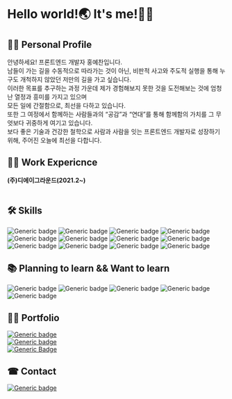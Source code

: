 # Hello world!🌏 It's me!🙋‍♂

## 🙋‍♂ **Personal Profile**<br>
안녕하세요! 프론트엔드 개발자 홍예찬입니다.<br>
남들이 가는 길을 수동적으로 따라가는 것이 아닌, 비판적 사고와 주도적 실행을 통해 누구도 개척하지 않았던 저만의 길을 가고 싶습니다.<br> 
이러한 목표를 추구하는 과정 가운데 제가 경험해보지 못한 것을 도전해보는 것에 엄청난 열정과 흥미를 가지고 있으며<br> 
모든 일에 간절함으로, 최선을 다하고 있습니다.<br> 
또한 그 여정에서 함께하는 사람들과의 “공감”과 “연대”를 통해 함께함의 가치를 그 무엇보다 귀중하게 여기고 있습니다.<br> 
보다 좋은 기술과 건강한 철학으로 사람과 사람을 잇는 프론트엔드 개발자로 성장하기 위해, 주어진 오늘에 최선을 다합니다.<br>

## 👨‍💻 **Work Expericnce**<br>

<b>(주)디에이그라운드(2021.2~)</b><br><br>

## 🛠 **Skills**
![Generic badge](https://img.shields.io/badge/-Javascript(ES6+)-FFFFFF?style=flat-square&logo=JavaScript&logoWidth=40)
![Generic badge](https://img.shields.io/badge/-React-FFFFFF?style=flat-square&logo=react&logoWidth=40)
![Generic badge](https://img.shields.io/badge/-Vue.js-FFFFFF?style=flat-square&logo=Vue.js&logoWidth=40&logoColor=2496ed)
![Generic badge](https://img.shields.io/badge/-React_Router-FFFFFF?style=flat-square&logo=React-Router&logoWidth=40)
![Generic badge](https://img.shields.io/badge/-Redux-FFFFFF?style=flat-square&logo=Redux&logoWidth=40&logoColor=764ABC)
![Generic badge](https://img.shields.io/badge/-Sass/Scss-FFFFFF?style=flat-square&logo=sass&logoWidth=40)
![Generic badge](https://img.shields.io/badge/-StyledComponents-FFFFFF?style=flat-square&logo=styled-components&logoWidth=40&logoColor=DB7093)
![Generic badge](https://img.shields.io/badge/-Git-FFFFFF?style=flat-square&logo=Git&logoWidth=40&logoColor=F05032)
![Generic badge](https://img.shields.io/badge/-GitHub-FFFFFF?style=flat-square&logo=GitHub&logoWidth=40&logoColor=181717)
![Generic badge](https://img.shields.io/badge/-typescript-FFFFFF?style=flat-square&logo=TypeScript&logoWidth=40&logoColor=3178C6)
![Generic badge](https://img.shields.io/badge/-React_Native-FFFFFF?style=flat-square&logo=react&logoWidth=40)
![Generic badge](https://img.shields.io/badge/-Next.js-FFFFFF?style=flat-square&logo=Next.js&logoWidth=40&logoColor=000000)

## 📚 **Planning to learn && Want to learn**
![Generic badge](https://img.shields.io/badge/-Babel-FFFFFF?style=flat-square&logo=Babel&logoWidth=40&logoColor=f9dc3e)
![Generic badge](https://img.shields.io/badge/-Webpack-FFFFFF?style=flat-square&logo=Next.js&logoWidth=40&logoColor=8dd6f9)
![Generic badge](https://img.shields.io/badge/-Node.js-FFFFFF?style=flat-square&logo=Node.js&logoWidth=40&logoColor=339933)
![Generic badge](https://img.shields.io/badge/-AWS-FFFFFF?style=flat-square&logo=Amazon-AWS&logoWidth=40&logoColor=232f3e)
![Generic badge](https://img.shields.io/badge/-Docker-FFFFFF?style=flat-square&logo=Docker&logoWidth=40&logoColor=2496ed)


## 👨‍🏫 **Portfolio**<br>
[![Generic badge](https://img.shields.io/badge/-Resume-FFFFFF?style=for-the-badge&logo=about.me&logoWidth=40)](https://github.com/hayyim0626/hayyim0626/files/5833509/RESUME.pdf)<br>
[![Generic badge](https://img.shields.io/badge/-Notion-FFFFFF?style=for-the-badge&logo=notion&logoColor=black&logoWidth=40)](https://www.notion.so/b7ca3180716d48cd9f0169a9dc323c69)<br>
[![Generic Badge](http://img.shields.io/badge/-Blog-FFFFFF?style=for-the-badge&logo=bloglovin&logoWidth=40&logoColor=20c997&link=https://velog.io/@hayyim0626)](https://velog.io/@hayyim0626)

## ☎ **Contact**<br>
[![Generic badge](https://img.shields.io/badge/-gmail-FFFFFF?style=for-the-badge&logo=gmail&logoColor=d14836&logoWidth=40)](mailto:h19960626@gmail.com) 


